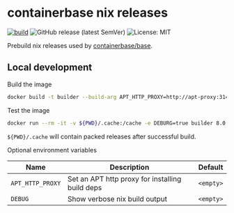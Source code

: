 # containerbase nix releases

[![build](https://github.com/containerbase/nix-prebuild/actions/workflows/build.yml/badge.svg)](https://github.com/containerbase/nix-prebuild/actions/workflows/build.yml)
![GitHub release (latest SemVer)](https://img.shields.io/github/v/release/containerbase/nix-prebuild)
![License: MIT](https://img.shields.io/github/license/containerbase/nix-prebuild)

Prebuild nix releases used by [containerbase/base](https://github.com/containerbase/base).

## Local development

Build the image

```bash
docker build -t builder --build-arg APT_HTTP_PROXY=http://apt-proxy:3142 --build-arg .
```

Test the image

```bash
docker run --rm -it -v ${PWD}/.cache:/cache -e DEBURG=true builder 8.0.3
```

`${PWD}/.cache` will contain packed releases after successful build.

Optional environment variables

| Name             | Description                                     | Default   |
| ---------------- | ----------------------------------------------- | --------- |
| `APT_HTTP_PROXY` | Set an APT http proxy for installing build deps | `<empty>` |
| `DEBUG`          | Show verbose nix build output                   | `<empty>` |
